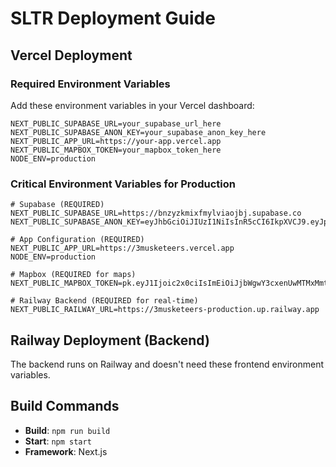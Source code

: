 # SLTR Deployment Guide

## Vercel Deployment

### Required Environment Variables

Add these environment variables in your Vercel dashboard:

```
NEXT_PUBLIC_SUPABASE_URL=your_supabase_url_here
NEXT_PUBLIC_SUPABASE_ANON_KEY=your_supabase_anon_key_here
NEXT_PUBLIC_APP_URL=https://your-app.vercel.app
NEXT_PUBLIC_MAPBOX_TOKEN=your_mapbox_token_here
NODE_ENV=production
```

### Critical Environment Variables for Production

```
# Supabase (REQUIRED)
NEXT_PUBLIC_SUPABASE_URL=https://bnzyzkmixfmylviaojbj.supabase.co
NEXT_PUBLIC_SUPABASE_ANON_KEY=eyJhbGciOiJIUzI1NiIsInR5cCI6IkpXVCJ9.eyJpc3MiOiJzdXBhYmFzZSIsInJlZiI6ImJuenl6a21peGZteWx2aWFvamJqIiwicm9sZSI6ImFub24iLCJpYXQiOjE3NTk0NDE3ODksImV4cCI6MjA3NTAxNzc4OX0.8WHWwe9ow_nTljMvwVUI70i07pmNBh2mR0yo80EsGMs

# App Configuration (REQUIRED)
NEXT_PUBLIC_APP_URL=https://3musketeers.vercel.app
NODE_ENV=production

# Mapbox (REQUIRED for maps)
NEXT_PUBLIC_MAPBOX_TOKEN=pk.eyJ1Ijoic2x0ciIsImEiOiJjbWgwY3cxenUwMTMxMmtvZDFuYTdyN2xiIn0.HlQWna4dS1678IuOU4r8BA

# Railway Backend (REQUIRED for real-time)
NEXT_PUBLIC_RAILWAY_URL=https://3musketeers-production.up.railway.app
```

## Railway Deployment (Backend)

The backend runs on Railway and doesn't need these frontend environment variables.

## Build Commands

- **Build**: `npm run build`
- **Start**: `npm start`
- **Framework**: Next.js
